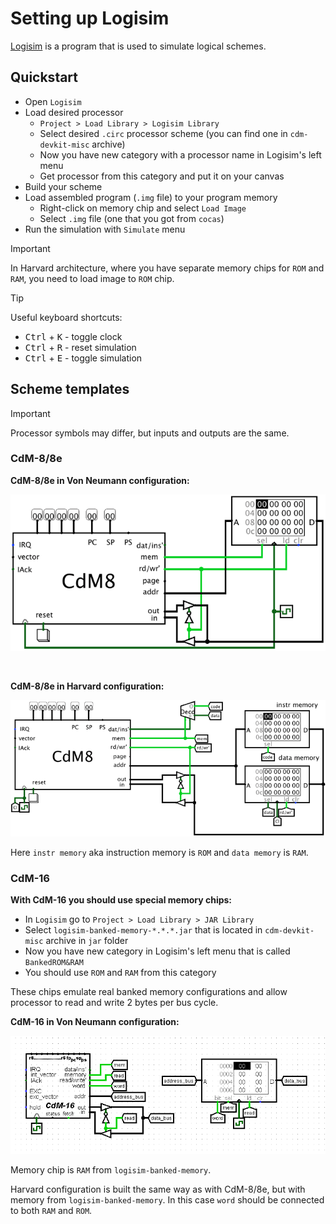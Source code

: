 # Setting up Logisim

[Logisim](https://www.cburch.com/logisim/index.html) is a program that is used to simulate logical schemes.

## Quickstart

- Open `Logisim`
- Load desired processor
  - `Project > Load Library > Logisim Library`
  - Select desired `.circ` processor scheme (you can find one in `cdm-devkit-misc` archive)
  - Now you have new category with a processor name in Logisim's left menu
  - Get processor from this category and put it on your canvas
- Build your scheme
- Load assembled program (`.img` file) to your program memory
  - Right-click on memory chip and select `Load Image`
  - Select `.img` file (one that you got from `cocas`)
- Run the simulation with `Simulate` menu

> [!IMPORTANT]
> In Harvard architecture, where you have separate memory chips for `ROM` and `RAM`, you need to load image to `ROM` chip.
    
> [!TIP]
> Useful keyboard shortcuts:
> + <kbd>Ctrl</kbd> + <kbd>K</kbd> - toggle clock
> + <kbd>Ctrl</kbd> + <kbd>R</kbd> - reset simulation
> + <kbd>Ctrl</kbd> + <kbd>E</kbd> - toggle simulation

## Scheme templates

> [!IMPORTANT]
> Processor symbols may differ, but inputs and outputs are the same.

### CdM-8/8e

**CdM-8/8e in Von Neumann configuration:**
    
![cdm8-vn](../images/cdm8_vn.png)

<br>

**CdM-8/8e in Harvard configuration:**

![cdm8-hv](../images/cdm8_hv.png)

Here `instr memory` aka instruction memory is `ROM` and `data memory` is `RAM`.

### CdM-16

**With CdM-16 you should use special memory chips:**

- In `Logisim` go to `Project > Load Library > JAR Library` 
- Select `logisim-banked-memory-*.*.*.jar` that is located in `cdm-devkit-misc` archive in `jar` folder
- Now you have new category in Logisim's left menu that is called `BankedROM&RAM`
- You should use `ROM` and `RAM` from this category

These chips emulate real banked memory configurations and allow processor to read and write 2 bytes per bus cycle.

**CdM-16 in Von Neumann configuration:**

![cdm16-vn](../images/cdm16_vn_minimal.PNG)

Memory chip is `RAM` from `logisim-banked-memory`.

Harvard configuration is built the same way as with CdM-8/8e, but with memory from `logisim-banked-memory`. In this case `word` should be connected to both `RAM` and `ROM`.
